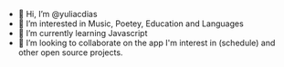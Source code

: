 - 👋 Hi, I’m @yuliacdias
- 👀 I’m interested in Music, Poetey, Education and Languages
- 🌱 I’m currently learning Javascript 
- 💞️ I’m looking to collaborate on the app I'm interest in (schedule) and other open source projects. 
